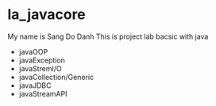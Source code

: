# la_javacore

My name is Sang Do Danh
This is project lab bacsic with java
  - javaOOP
  - javaException
  - javaStremI/O
  - javaCollection/Generic
  - javaJDBC
  - javaStreamAPI
